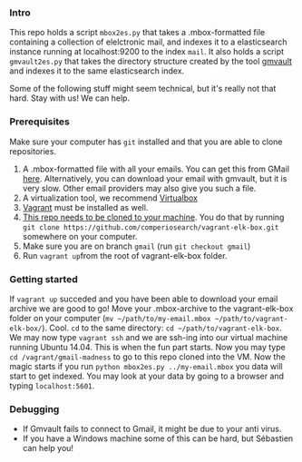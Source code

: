 ### Intro

This repo holds a script `mbox2es.py` that takes a .mbox-formatted file containing a collection of elelctronic mail, and indexes it to a elasticsearch instance running at localhost:9200 to the index `mail`. It also holds a script ```gmvault2es.py``` that takes the directory structure created by the tool [gmvault](http://gmvault.org/) and indexes it to the same elasticsearch index.

Some of the following stuff might seem technical, but it's really not that hard. Stay with us! We can help.

### Prerequisites

Make sure your computer has ```git``` installed and that you are able to clone repositories.

1. A .mbox-formatted file with all your emails. You can get this from GMail [here](https://www.google.com/settings/takeout/custom/gmail). Alternatively, you can download your email with gmvault, but it is very slow. Other email providers may also give you such a file.
2. A virtualization tool, we recommend [Virtualbox](https://www.virtualbox.org/)
3. [Vagrant](https://www.vagrantup.com/downloads.html) must be installed as well.
4. [This repo needs to be cloned to your machine](https://github.com/comperiosearch/vagrant-elk-box/tree/gmail). You do that by running `git clone https://github.com/comperiosearch/vagrant-elk-box.git` somewhere on your computer.
5. Make sure you are on branch ```gmail``` (run `git checkout gmail`)
6. Run ```vagrant up```from the root of vagrant-elk-box folder.


### Getting started

If `vagrant up` succeded and you have been able to download your email archive we are good to go! Move your .mbox-archive to the vagrant-elk-box folder on your computer (`mv ~/path/to/my-email.mbox ~/path/to/vagrant-elk-box/`). Cool. `cd` to the same directory: `cd ~/path/to/vagrant-elk-box`. We may now type `vagrant ssh` and we are ssh-ing into our virtual machine running Ubuntu 14.04. This is when the fun part starts. Now you may type `cd /vagrant/gmail-madness` to go to this repo cloned into the VM. Now the magic starts if you run `python mbox2es.py ../my-email.mbox` you data will start to get indexed. You may look at your data by going to a browser and typing `localhost:5601`.

### Debugging

* If Gmvault fails to connect to Gmail, it might be due to your anti virus.
* If you have a Windows machine some of this can be hard, but Sébastien can help you!
